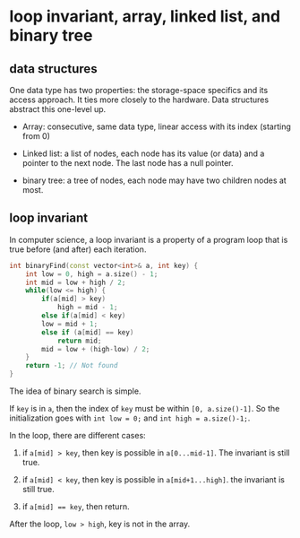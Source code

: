 # loop invariant, array, linked list, and binary tree

## data structures

One data type has two properties: the storage-space specifics and its access approach. It ties more closely to the hardware. Data structures abstract this one-level up. 

* Array: consecutive, same data type, linear access with its index (starting from 0)

* Linked list: a list of nodes, each node has its value (or data) and a pointer to the next node. The last node has a null pointer.

* binary tree: a tree of nodes, each node may have two children nodes at most.

## loop invariant  

In computer science, a loop invariant is a property of a program loop that is true before (and after) each iteration.

```C++
int binaryFind(const vector<int>& a, int key) {
    int low = 0, high = a.size() - 1;
    int mid = low + high / 2;
    while(low <= high) {
        if(a[mid] > key)
            high = mid - 1;
        else if(a[mid] < key)
	    low = mid + 1;
        else if (a[mid] == key)
            return mid;
        mid = low + (high-low) / 2;
    }
    return -1; // Not found
}
```

The idea of binary search is simple. 

If ```key``` is in ```a```, then the index of ```key``` must be within ```[0, a.size()-1]```. So the initialization goes with ```int low = 0;``` and ```int high = a.size()-1;```.

In the loop, there are different cases:

1. if ```a[mid] > key```, then key is possible in ```a[0...mid-1]```. The invariant is still true.

2. if ```a[mid] < key```, then key is possible in ```a[mid+1...high]```. the invariant is still true.

3. if ```a[mid] == key```, then return. 

After the loop, ```low > high```, key is not in the array.

